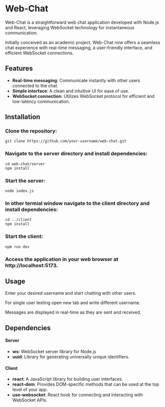 # Web-Chat

Web-Chat is a straightforward web chat application developed with Node.js and React, leveraging WebSocket technology for instantaneous communication.

Initially conceived as an academic project, Web-Chat now offers a seamless chat experience with real-time messaging, a user-friendly interface, and efficient WebSocket connections.

## Features
- **Real-time messaging**: Communicate instantly with other users connected to the chat.
- **Simple interface**: A clean and intuitive UI for ease of use.
- **WebSocket connection**: Utilizes WebSocket protocol for efficient and low-latency communication.

## Installation

### Clone the repository:

    git clone https://github.com/your-username/web-chat.git
    
### Navigate to the server directory and install dependencies:

    cd web-chat/server
    npm install

### Start the server:

    node index.js

### In other termial window navigate to the client directory and install dependencies:

    cd ../client
    npm install

### Start the client:

    npm run dev

### Access the application in your web browser at http://localhost:5173.

## Usage
Enter your desired username and start chatting with other users.

For single user testing open new tab and write different username.

Messages are displayed in real-time as they are sent and received.

## Dependencies
#### Server
- **ws**: WebSocket server library for Node.js
- **uuid**: Library for generating universally unique identifiers.

#### Client
- **react**: A JavaScript library for building user interfaces.
- **react-dom**: Provides DOM-specific methods that can be used at the top level of your app.
- **use-websocket**: React hook for connecting and interacting with WebSocket APIs.
